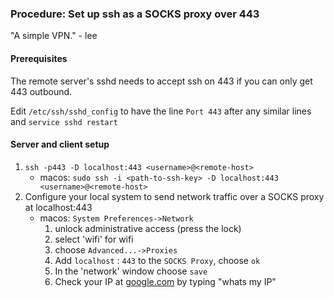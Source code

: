 ### Procedure: Set up ssh as a SOCKS proxy over 443

"A simple VPN." - lee


#### Prerequisites

The remote server's sshd needs to accept ssh on 443 if you can only get 443 outbound.

Edit `/etc/ssh/sshd_config` to have the line `Port 443` after any similar lines and `service sshd restart`


#### Server and client setup

1. `ssh -p443 -D localhost:443 <username>@<remote-host>`
    - macos: `sudo ssh -i <path-to-ssh-key> -D localhost:443 <username>@<remote-host>`
2. Configure your local system to send network traffic over a SOCKS proxy at localhost:443
    - macos: `System Preferences->Network`
        1. unlock administrative access (press the lock)
        2. select 'wifi' for wifi 
        3. choose `Advanced...->Proxies`
        4. Add `localhost` : `443` to the `SOCKS Proxy`, choose `ok`
        5. In the 'network' window choose `save`
        6. Check your IP at [google.com](google.com) by typing "whats my IP"



